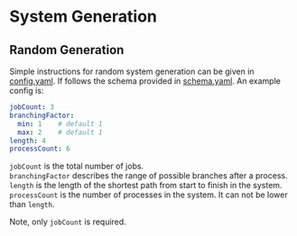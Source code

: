 # System Generation

## Random Generation
Simple instructions for random system generation can be given in [config.yaml](config.yaml).
If follows the schema provided in [schema.yaml](schema.yaml).
An example config is:
```yaml
jobCount: 3
branchingFactor:
  min: 1    # default 1
  max: 2    # default 1
length: 4
processCount: 6
```
```jobCount``` is the total number of jobs.  
```branchingFactor``` describes the range of possible branches after a process.  
```length``` is the length of the shortest path from start to finish in the system.  
```processCount``` is the number of processes in the system. It can not be lower than ```length```.

Note, only ```jobCount``` is required.